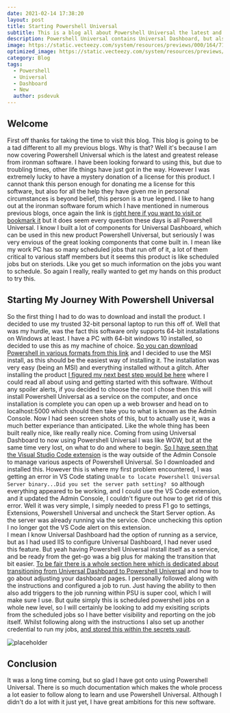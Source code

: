 ```yaml
---
date: 2021-02-14 17:38:20
layout: post
title: Starting Powershell Universal
subtitle: This is a blog all about Powershell Universal the latest and greatest from ironmansoftware
description: Powershell Universal contains Universal Dashboard, but also includes Automation and API so this is me using it for the first time
image: https://static.vecteezy.com/system/resources/previews/000/164/715/non_2x/learn-something-new-lettering-vector.jpg
optimized_image: https://static.vecteezy.com/system/resources/previews/000/164/715/non_2x/learn-something-new-lettering-vector.jpg
category: Blog
tags:
  - Powershell
  - Universal
  - Dashboard
  - New
  author: psdevuk
---
```


## Welcome

First off thanks for taking the time to visit this blog. This blog is going to be a tad different to all my previous blogs. Why is that? Well it's because I am now covering Powershell Universal which is the latest and greatest release from ironman software. I have been looking forward to using this, but due to troubling times, other life things have just got in the way. 
 However I was extremely lucky to have a mystery donation of a license for this product. I cannot thank this person enough for donating me a license for this software, but also for all the help they have given me in personal circumstances is beyond belief, this person is a true legend. 
 I like to hang out at the ironman software forum which I have mentioned in numerous previous blogs, once again the link is [right here if you want to visit or bookmark it](https://forums.universaldashboard.io/) but it does seem every question these days is all Powershell Universal. I know I built a lot of components for Universal Dashboard, which can be used in this new product Powershell Universal, but seriously I was very envious of the great looking components that come built in. 
 I mean like my work PC has so many scheduled jobs that run off of it, a lot of them critical to various staff members but it seems this product is like scheduled jobs but on steriods. Like you get so much information on the jobs you want to schedule. So again I really, really wanted to get my hands on this product to try this.

## Starting My Journey With Powershell Universal

So the first thing I had to do was to download and install the product. I decided to use my trusted 32-bit personal laptop to run this off of.  Well that was my hurdle, was the fact this software only supports 64-bit installations on Windows at least. I have a PC with 64-bit windows 10 installed, so decided to use this as my machine of choice. [So you can download Powershell in various formats from this link](https://ironmansoftware.com/downloads) and I decided to use the MSI install, as this should be the easiest way of installing it. The installation was very easy (being an MSI) and everything installed without a glitch. After installing the product [I figured my next best step would be here](https://docs.ironmansoftware.com/) where I could read all about using and getting started with this software.
  Without any spoiler alerts, if you decided to choose the root I chose then this will install Powershell Universal as a service on the computer, and once installation is complete you can open up a web browser and head on to localhost:5000 which should then take you to what is known as the Admin Console. Now I had seen screen shots of this, but to actually use it, was a much better experiance than anticipated. Like the whole thing has been built really nice, like really really nice. 
 Coming from using Universal Dashboard to now using Powershell Universal I was like WOW, but at the same time very lost, on what to do and where to begin.  [So I have seen that the Visual Studio Code extension](https://docs.ironmansoftware.com/get-started/visual-studio-code-extension) is the way outside of the Admin Console to manage various aspects of Powershell Universal. So I downloaded and installed this. However this is where my first problem encountered, I was getting an error in VS Code stating ```Unable to locate Powershell Universal Server binary...Did you set the server path setting? ``` so although everything appeared to be working, and I could use the VS Code extension, and it updated the Admin Console, I couldn't figure out how to get rid of this error. Well it was very simple, I simply needed to press F1 go to settings, Extensions, Powershell Universal and uncheck the Start Server option. As the server was already running via the service. Once unchecking this option I no longer got the VS Code alert on this extension.  
 I mean I know Universal Dashboard had the option of running as a service, but as I had used IIS to configure Universal Dashboard, I had never used this feature. But yeah having Powershell Universal install itself as a service, and be ready from the get-go was a big plus for making the transition that bit easier. 
 [To be fair there is a whole section here which is dedicated about transitioning from Universal Dashboard to Powershell Universal](https://docs.ironmansoftware.com/dashboard/dashboards/migrating-from-universal-dashboard-2.9) and how to go about adjusting your dashboard pages.
 I personally followed along with the instructions and configured a job to run. Just having the ability to then also add triggers to the job running within PSU is super cool, which I will make sure I use. But quite simply this is scheduled powershell jobs on a whole new level, so I will certainly be looking to add my exisiting scripts from the scheduled jobs so I have better visibility and reporting on the job itself. Whilst following along with the instructions I also set up another credential to run my jobs, [and stored this within the secrets vault](https://docs.ironmansoftware.com/automation/variables#creating-a-secret-variable).
   
![placeholder](https://external-content.duckduckgo.com/iu/?u=https%3A%2F%2Fgblobscdn.gitbook.com%2Fassets%252F-M6jY7sXTmhiAIMGYw_m%252F-MHDZ35FwxJNZI2rDnr2%252F-MHD_OeHV1jBS-M5k6X3%252Fimage.png%3Falt%3Dmedia%26token%3D82927a6f-3db5-4fe4-a17d-22ab40f4fab2&f=1&nofb=1 "Admin Console")


## Conclusion

It was a long time coming, but so glad I have got onto using Powershell Universal. There is so much documentation which makes the whole process a lot easier to follow along to learn and use Powershell Universal. Although I didn't do a lot with it just yet, I have great ambitions for this new software.
